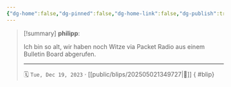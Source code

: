 ```yaml
---
{"dg-home":false,"dg-pinned":false,"dg-home-link":false,"dg-publish":true,"type":"blip","created-date":"2023-12-19T00:00:00","updated-date":"2025-05-02T13:55:22","disabled rules":["yaml-title","yaml-title-alias","file-name-heading"],"title":"philipp on Threads @ 2023-12-19","dg-path":"blips/202505021349727.md","permalink":"/blips/202505021349727/","dgPassFrontmatter":true}
---
```


> [!summary] **philipp**:
>
> Ich bin so alt, wir haben noch Witze via Packet Radio aus einem Bulletin Board abgerufen.
> - - -
>
> 🗓️ `Tue, Dec 19, 2023` · [[public/blips/202505021349727\|🔗]]
{ #blip}

